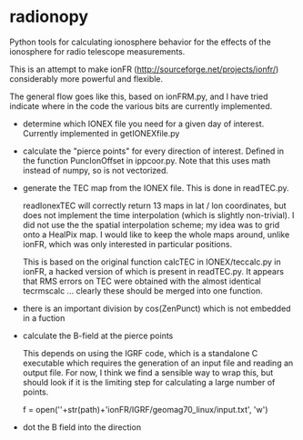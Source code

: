 # radionopy
Python tools for calculating ionosphere behavior for the effects of
the ionosphere for radio telescope measurements.

This is an attempt to make ionFR
(http://sourceforge.net/projects/ionfr/) considerably more powerful
and flexible.

The general flow goes like this, based on ionFRM.py, and I have tried
indicate where in the code the various bits are currently implemented.

- determine which IONEX file you need for a given day of interest.
  Currently implemented in getIONEXfile.py

- calculate the "pierce points" for every direction of interest.
  Defined in the function PuncIonOffset in ippcoor.py.  Note that this
  uses math instead of numpy, so is not vectorized.

- generate the TEC map from the IONEX file.  This is done in readTEC.py.

  readIonexTEC will correctly return 13 maps in lat / lon coordinates,
  but does not implement the time interpolation (which is slightly
  non-trivial).  I did not use the the spatial interpolation scheme;
  my idea was to grid onto a HealPix map.  I would like to keep the
  whole maps around, unlike ionFR, which was only interested in
  particular positions.
  
  This is based on the original function calcTEC in IONEX/teccalc.py
  in ionFR, a hacked version of which is present in readTEC.py.  It
  appears that RMS errors on TEC were obtained with the almost
  identical tecrmscalc ... clearly these should be merged into one
  function.

- there is an important division by cos(ZenPunct) which is not
  embedded in a fuction

- calculate the B-field at the pierce points

  This depends on using the IGRF code, which is a standalone C
  executable which requires the generation of an input file and
  reading an output file.  For now, I think we find a sensible way to
  wrap this, but should look if it is the limiting step for
  calculating a large number of points.

  f = open(''+str(path)+'ionFR/IGRF/geomag70_linux/input.txt', 'w')

- dot the B field into the direction

 